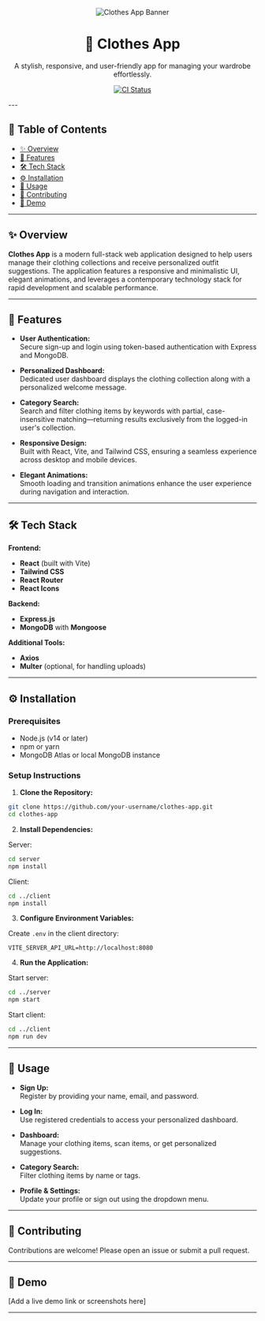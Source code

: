 <p align="center">
  <img src="https://via.placeholder.com/1200x500?text=Clothes+App" alt="Clothes App Banner" />
</p>

<h1 align="center">👗 Clothes App</h1>

<p align="center">
    A stylish, responsive, and user-friendly app for managing your wardrobe effortlessly.
</p>

<p align="center">
  <a href="https://github.com/your-username/clothes-app/actions">
    <img src="https://img.shields.io/github/workflow/status/your-username/clothes-app/CI?style=for-the-badge" alt="CI Status">
  </a>
</p>
---

## 🚩 Table of Contents
- [✨ Overview](#-overview)
- [🚀 Features](#-features)
- [🛠️ Tech Stack](#%EF%B8%8F-tech-stack)
- [⚙️ Installation](#%EF%B8%8F-installation)
- [📖 Usage](#-usage)
- [🤝 Contributing](#-contributing)
- [🎥 Demo](#-demo)
---

## ✨ Overview

**Clothes App** is a modern full-stack web application designed to help users manage their clothing collections and receive personalized outfit suggestions. The application features a responsive and minimalistic UI, elegant animations, and leverages a contemporary technology stack for rapid development and scalable performance.

---

## 🚀 Features

- **User Authentication:**  
  Secure sign-up and login using token-based authentication with Express and MongoDB.

- **Personalized Dashboard:**  
  Dedicated user dashboard displays the clothing collection along with a personalized welcome message.

- **Category Search:**  
  Search and filter clothing items by keywords with partial, case-insensitive matching—returning results exclusively from the logged-in user's collection.

- **Responsive Design:**  
  Built with React, Vite, and Tailwind CSS, ensuring a seamless experience across desktop and mobile devices.

- **Elegant Animations:**  
  Smooth loading and transition animations enhance the user experience during navigation and interaction.

---

## 🛠️ Tech Stack

**Frontend:**  
- **React** (built with Vite)  
- **Tailwind CSS**  
- **React Router**  
- **React Icons**

**Backend:**  
- **Express.js**  
- **MongoDB** with **Mongoose**

**Additional Tools:**  
- **Axios**  
- **Multer** (optional, for handling uploads)

---

## ⚙️ Installation

### Prerequisites

- Node.js (v14 or later)
- npm or yarn
- MongoDB Atlas or local MongoDB instance

### Setup Instructions

1. **Clone the Repository:**

```bash
git clone https://github.com/your-username/clothes-app.git
cd clothes-app
```

2. **Install Dependencies:**

Server:
```bash
cd server
npm install
```

Client:
```bash
cd ../client
npm install
```

3. **Configure Environment Variables:**

Create `.env` in the client directory:
```env
VITE_SERVER_API_URL=http://localhost:8080
```

4. **Run the Application:**

Start server:
```bash
cd ../server
npm start
```

Start client:
```bash
cd ../client
npm run dev
```

---

## 📖 Usage

- **Sign Up:**  
  Register by providing your name, email, and password.

- **Log In:**  
  Use registered credentials to access your personalized dashboard.

- **Dashboard:**  
  Manage your clothing items, scan items, or get personalized suggestions.

- **Category Search:**  
  Filter clothing items by name or tags.

- **Profile & Settings:**  
  Update your profile or sign out using the dropdown menu.

---

## 🤝 Contributing

Contributions are welcome! Please open an issue or submit a pull request.

---

## 🎥 Demo

[Add a live demo link or screenshots here]

---
